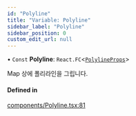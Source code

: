```yaml
---
id: "Polyline"
title: "Variable: Polyline"
sidebar_label: "Polyline"
sidebar_position: 0
custom_edit_url: null
---
```


• `Const` **Polyline**: `React.FC`<[`PolylineProps`](../interfaces/PolylineProps.md)\>

Map 상에 폴리라인을 그립니다.

#### Defined in

[components/Polyline.tsx:81](https://github.com/JaeSeoKim/react-kakao-maps/blob/c2e6108/src/components/Polyline.tsx#L81)
